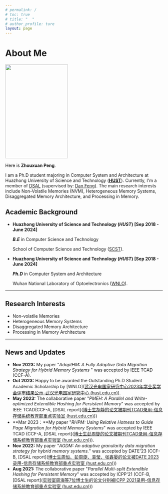 ```yaml
---
# permalink: /
# toc: true
# title: "  "
# author_profile: ture
layout: page
---
```


# About Me

<img src="https://hustpzx.github.io/files/photos/pzx.jpg" class="floatpic" width="200" height="300">

Here is **Zhouxuan Peng**.

I am a Ph.D student majoring in Computer System and Architecture at Huazhong University of Science and Technology ([**HUST**]()). Currently, I'm a member of [DSAL](http://stlab.wnlo.hust.edu.cn/index.jsp) (supervised by: [Dan Feng](http://faculty.hust.edu.cn/dfeng/zh_CN/index.htm)). The main research interests include Non-Volatile Memories (NVM), Heterogeneous Memory Systems, Disaggregated Memory Architecture, and Processing in Memory. 



## Academic Background

- **Huazhong University of Science and Technology (*HUST*)**    **[Sep 2018 - June 2024]**	

  ***B.E*** in Computer Science and Technology 
  
  School of Computer Science and Technology ([SCST](http://cs.hust.edu.cn/)). 

- **Huazhong University of Science and Technology (*HUST*)**  **[Sep 2018 - June 2024]**

  ***Ph.D*** in Computer System and Architecture 

  Wuhan National Laboratory of Optoelectronics ([WNLO](http://wnlo.hust.edu.cn/)).





---

## Research Interests

- Non-volatile Memories
- Heterogeneous Memory Systems
- Disaggregated Memory Architecture
- Processing in Memory Architecture



---

## News and Updates

- **Nov 2023:**  My paper "*AdaptHM: A Fully Adaptive Data Migration Strategy for Hybrid Memory Systems* " was accepted by IEEE TCAD (CCF-A).
- **Oct 2023:**  Happy to be awarded the Outstanding Ph.D Student Academic Scholarship by [WNLO]([武汉光电国家研究中心2023年学业奖学金评审结果公示-武汉光电国家研究中心 (hust.edu.cn)](http://wnlo.hust.edu.cn/info/1190/12030.htm)).
- **May 2023:** The collaborative paper "*PMEH: A Parallel and Write-optimized Extendible Hashing for Persistent Memory*" was accepted by IEEE TCAD(CCF-A, [DSAL report]([博士生胡静的论文被期刊TCAD录用-信息存储系统教育部重点实验室 (hust.edu.cn)](http://stlab.wnlo.hust.edu.cn/nr.jsp?urltype=news.NewsContentUrl&wbtreeid=1046&wbnewsid=1689))) 
- **Mar 2023：**My paper "*RHPM: Using Relative Hotness to Guide Page Migration for Hybrid Memory Systems*" was accepted by IEEE TCAD (CCF-A, [DSAL report]([博士生彭周旋的论文被期刊TCAD录用-信息存储系统教育部重点实验室 (hust.edu.cn)](http://stlab.wnlo.hust.edu.cn/nr.jsp?urltype=news.NewsContentUrl&wbtreeid=1046&wbnewsid=1671))).
- **Nov 2022:**  My paper "*AGDM: An adaptive granularity data migration strategy for hybrid memory systems.*" was accepted by DATE'23 (CCF-B, [DSAL report]([博士生周恒、彭周旋、袁莹、张鑫晏的论文被DATE 2023录用-信息存储系统教育部重点实验室 (hust.edu.cn)](http://stlab.wnlo.hust.edu.cn/nr.jsp?urltype=news.NewsContentUrl&wbtreeid=1046&wbnewsid=1662)))
- **Aug 2021:** The collaborative paper "*Parallel Multi-split Extendible Hashing for Persistent Memory*" was accepted by ICPP'21 (CCF-B, [DSAL report]([实验室周海等7位博士生的论文分别被ICPP 2021录用-信息存储系统教育部重点实验室 (hust.edu.cn)](http://stlab.wnlo.hust.edu.cn/nr.jsp?urltype=news.NewsContentUrl&wbtreeid=1046&wbnewsid=1510)))

